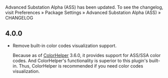 Advanced Substation Alpha (ASS) has been updated. To see the changelog, visit
Preferences » Package Settings » Advanced Substation Alpha (ASS) » CHANGELOG

## 4.0.0

- Remove built-in color codes visualization support.

  Because as of [ColorHelper](https://packagecontrol.io/packages/ColorHelper) 3.6.0,
  it provides support for ASS/SSA color codes. And ColorHelper's functionality is superior
  to this plugin's built-in. Thus, ColorHelper is recommended if you need color codes visualization.
